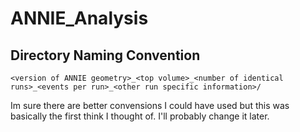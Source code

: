# **ANNIE_Analysis**
 
## **Directory Naming Convention**
`<version of ANNIE geometry>_<top volume>_<number of identical runs>_<events per run>_<other run specific information>/`

Im sure there are better convensions I could have used but this was basically the first think I thought of. I'll probably change it later.